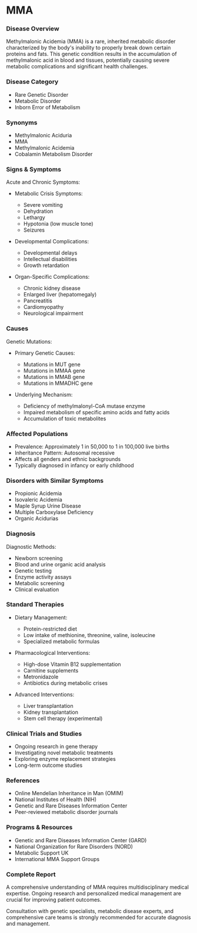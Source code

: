 # MMA

### Disease Overview
Methylmalonic Acidemia (MMA) is a rare, inherited metabolic disorder characterized by the body's inability to properly break down certain proteins and fats. This genetic condition results in the accumulation of methylmalonic acid in blood and tissues, potentially causing severe metabolic complications and significant health challenges.

### Disease Category
- Rare Genetic Disorder
- Metabolic Disorder
- Inborn Error of Metabolism

### Synonyms
- Methylmalonic Aciduria
- MMA
- Methylmalonic Acidemia
- Cobalamin Metabolism Disorder

### Signs & Symptoms
Acute and Chronic Symptoms:
- Metabolic Crisis Symptoms:
  - Severe vomiting
  - Dehydration
  - Lethargy
  - Hypotonia (low muscle tone)
  - Seizures

- Developmental Complications:
  - Developmental delays
  - Intellectual disabilities
  - Growth retardation

- Organ-Specific Complications:
  - Chronic kidney disease
  - Enlarged liver (hepatomegaly)
  - Pancreatitis
  - Cardiomyopathy
  - Neurological impairment

### Causes
Genetic Mutations:
- Primary Genetic Causes:
  - Mutations in MUT gene
  - Mutations in MMAA gene
  - Mutations in MMAB gene
  - Mutations in MMADHC gene

- Underlying Mechanism:
  - Deficiency of methylmalonyl-CoA mutase enzyme
  - Impaired metabolism of specific amino acids and fatty acids
  - Accumulation of toxic metabolites

### Affected Populations
- Prevalence: Approximately 1 in 50,000 to 1 in 100,000 live births
- Inheritance Pattern: Autosomal recessive
- Affects all genders and ethnic backgrounds
- Typically diagnosed in infancy or early childhood

### Disorders with Similar Symptoms
- Propionic Acidemia
- Isovaleric Acidemia
- Maple Syrup Urine Disease
- Multiple Carboxylase Deficiency
- Organic Acidurias

### Diagnosis
Diagnostic Methods:
- Newborn screening
- Blood and urine organic acid analysis
- Genetic testing
- Enzyme activity assays
- Metabolic screening
- Clinical evaluation

### Standard Therapies
- Dietary Management:
  - Protein-restricted diet
  - Low intake of methionine, threonine, valine, isoleucine
  - Specialized metabolic formulas

- Pharmacological Interventions:
  - High-dose Vitamin B12 supplementation
  - Carnitine supplements
  - Metronidazole
  - Antibiotics during metabolic crises

- Advanced Interventions:
  - Liver transplantation
  - Kidney transplantation
  - Stem cell therapy (experimental)

### Clinical Trials and Studies
- Ongoing research in gene therapy
- Investigating novel metabolic treatments
- Exploring enzyme replacement strategies
- Long-term outcome studies

### References
- Online Mendelian Inheritance in Man (OMIM)
- National Institutes of Health (NIH)
- Genetic and Rare Diseases Information Center
- Peer-reviewed metabolic disorder journals

### Programs & Resources
- Genetic and Rare Diseases Information Center (GARD)
- National Organization for Rare Disorders (NORD)
- Metabolic Support UK
- International MMA Support Groups

### Complete Report
A comprehensive understanding of MMA requires multidisciplinary medical expertise. Ongoing research and personalized medical management are crucial for improving patient outcomes.

Consultation with genetic specialists, metabolic disease experts, and comprehensive care teams is strongly recommended for accurate diagnosis and management.